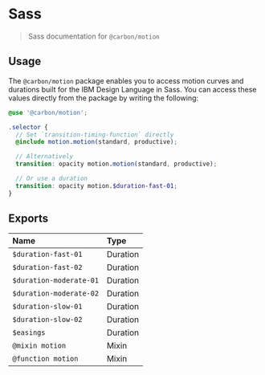 # Sass

> Sass documentation for `@carbon/motion`

## Usage

The `@carbon/motion` package enables you to access motion curves and durations
built for the IBM Design Language in Sass. You can access these values directly
from the package by writing the following:

```scss
@use '@carbon/motion';

.selector {
  // Set `transition-timing-function` directly
  @include motion.motion(standard, productive);

  // Alternatively
  transition: opacity motion.motion(standard, productive);

  // Or use a duration
  transition: opacity motion.$duration-fast-01;
}
```

## Exports

| Name                    | Type     |
| :---------------------- | :------- |
| `$duration-fast-01`     | Duration |
| `$duration-fast-02`     | Duration |
| `$duration-moderate-01` | Duration |
| `$duration-moderate-02` | Duration |
| `$duration-slow-01`     | Duration |
| `$duration-slow-02`     | Duration |
| `$easings`              | Duration |
| `@mixin motion`         | Mixin    |
| `@function motion`      | Mixin    |
